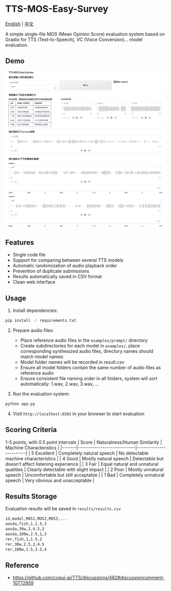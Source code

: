# TTS-MOS-Easy-Survey

[English](./readme_en.md) | [中文](./readme.md)

A simple single-file MOS (Mean Opinion Score) evaluation system based on Gradio for TTS (Text-to-Speech), VC (Voice Conversion)... model evaluation.

## Demo
![demo](assets/demo.png)

## Features

- Single code file
- Support for comparing between several TTS models
- Automatic randomization of audio playback order
- Prevention of duplicate submissions
- Results automatically saved in CSV format
- Clean web interface

## Usage

1. Install dependencies:
```bash
pip install -r requirements.txt
```
2. Prepare audio files:
   - Place reference audio files in the `examples/prompt/` directory
   - Create subdirectories for each model in `examples/`, place corresponding synthesized audio files, directory names should match model names
   - Model folder names will be recorded in result.csv
   - Ensure all model folders contain the same number of audio files as reference audio
   - Ensure consistent file naming order in all folders, system will sort automatically: 1.wav, 2.wav, 3.wav, ...

3. Run the evaluation system:
```bash
python app.py
```
4. Visit `http://localhost:8565` in your browser to start evaluation

## Scoring Criteria
1-5 points, with 0.5 point intervals
| Score | Naturalness/Human Similarity | Machine Characteristics |
|-------|----------------------------|------------------------|
| 5 Excellent | Completely natural speech | No detectable machine characteristics |
| 4 Good | Mostly natural speech | Detectable but doesn't affect listening experience |
| 3 Fair | Equal natural and unnatural qualities | Clearly detectable with slight impact |
| 2 Poor | Mostly unnatural speech | Uncomfortable but still acceptable |
| 1 Bad | Completely unnatural speech | Very obvious and unacceptable |

## Results Storage

Evaluation results will be saved in `results/results.csv`

```csv
id,model,MOS1,MOS2,MOS3,...
aasda,fish,1,1.5,3
aasda,30w,2,4.5,3
aasda,100w,2.5,1,3
rer,fish,1,1.5,2
rer,30w,2.5,2,4.5
rer,100w,1.5,3.5,4
``` 

## Reference
- https://github.com/coqui-ai/TTS/discussions/482#discussioncomment-10772959